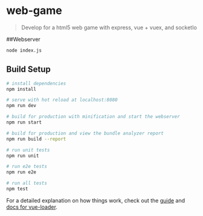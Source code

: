# web-game

> Develop for a html5 web game with express, vue + vuex, and socketIo

##Webserver

```bash
node index.js
```

## Build Setup

``` bash
# install dependencies
npm install

# serve with hot reload at localhost:8080
npm run dev

# build for production with minification and start the webserver
npm run start

# build for production and view the bundle analyzer report
npm run build --report

# run unit tests
npm run unit

# run e2e tests
npm run e2e

# run all tests
npm test
```

For a detailed explanation on how things work, check out the [guide](http://vuejs-templates.github.io/webpack/) and [docs for vue-loader](http://vuejs.github.io/vue-loader).
